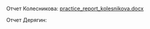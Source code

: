 Отчет Колесникова: [practice_report_kolesnikova.docx](https://github.com/user-attachments/files/20256859/practice_report_kolesnikova.docx)



Отчет Дерягин: 





